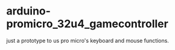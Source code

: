# arduino-promicro_32u4_gamecontroller
just a prototype to us pro micro's keyboard and mouse functions.
